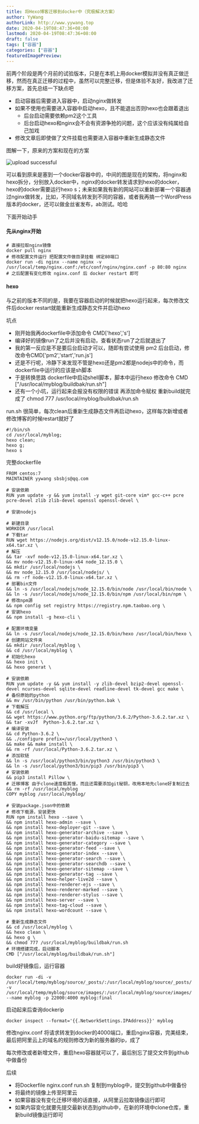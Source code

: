 ```yaml
---
title: 将Hexo博客迁移到docker中（究极解决方案）
author: YyWang
authorLink: http://www.yywang.top
date: 2020-04-19T08:47:36+08:00
lastmod: 2020-04-19T08:47:36+08:00
draft: false
tags: ["容器"]
categories: ["容器"]
featuredImagePreview: 
---
```


前两个阶段是两个月前的试验版本，只是在本机上用docker模拟并没有真正做迁移，然而在真正迁移的过程中，虽然可以完整迁移，但是体验不友好，我改进了迁移方案，首先总结一下缺点吧

* 启动容器后需要进入容器中，启动nginx做转发
* 如果不使用也需要进入容器中启动hexo，且不能退出否则hexo也会跟着退出
	* 后台启动需要依赖pm2这个工具
	* 后台启动hexo和nginx会不会有资源争抢的问题，这个应该没有纯属给自己加戏
* 修改文章后即使做了文件挂载也需要进入容器中重新生成静态文件

图解一下，原来的方案和现在的方案

![upload successful](/images/pasted-33.png)

可以看到原来是塞到一个docker容器中的，中间的图是现在的架构，将nginx和hexo拆分，分别放入docker中，nginx的docker转发请求到hexo的docker，hexo的docker需要运行hexo s；未来如果我有新的网站可以重新部署一个容器通过nginx做转发，比如，不同域名转发到不同的容器，或者我再搞一个WordPress版本的docker，还可以做金丝雀发布，ab测试。哈哈

下面开始动手

#### 先从nginx开始

```
# 直接拉取nginx镜像
docker pull nginx
# 修改配置文件运行 把配置文件做目录挂载 绑定80端口
docker run -di nginx --name nginx -v /usr/local/temp/nginx.conf:/etc/conf/nginx/nginx.conf -p 80:80 nginx
# 之后配置有变化修改 nginx.conf 后 docker restart 即可

```

#### hexo

与之前的版本不同的是，我要在容器启动的时候就把hexo运行起来，每次修改文件后docker restart就能重新生成静态文件并启动hexo

坑点

* 刚开始我再dockerfile中添加命令 CMD['hexo','s']
* 编译好的镜像run了之后并没有启动，查看状态run了之后就退出了
* 我的第一反应是不是要后台启动才可以，随即有尝试使用 pm2 后台启动，修改命令CMD['pm2','start','run.js']
* 还是不行呢，冷静下来发现不管是hexo还是pm2都是nodejs中的命令，而dockerfile中运行的应该是sh脚本
* 于是转换思路 dockerfile中启动shell脚本，脚本中运行hexo 修改命令 CMD ["/usr/local/myblog/buildbak/run.sh"]
* 还有一个小坑，运行起来会报没有权限的错误 再添加命令赋权 重新build就完成了 chmod 777 /usr/local/myblog/buildbak/run.sh

run.sh 很简单，每次clean后重新生成静态文件再启动hexo，这样每次新增或者修改博客的时候restart就好了

```
#!/bin/sh
cd /usr/local/myblog;
hexo clean;
hexo g;
hexo s
```

完整dockerfile

```
FROM centos:7
MAINTAINER yywang sbsbjs@qq.com

# 安装依赖
RUN yum update -y && yum install -y wget git-core vim* gcc-c++ pcre pcre-devel zlib zlib-devel openssl openssl-devel \

# 安装nodejs

# 新建目录 
WORKDIR /usr/local
# 下载tar
RUN wget https://nodejs.org/dist/v12.15.0/node-v12.15.0-linux-x64.tar.xz \
# 解压
&& tar -xvf node-v12.15.0-linux-x64.tar.xz \
&& mv node-v12.15.0-linux-x64 node_12.15.0 \
&& mkdir /usr/local/nodejs \
&& mv node_12.15.0 /usr/local/nodejs/ \
&& rm -rf node-v12.15.0-linux-x64.tar.xz \
# 部署bin文件
&& ln -s /usr/local/nodejs/node_12.15.0/bin/node /usr/local/bin/node \
&& ln -s /usr/local/nodejs/node_12.15.0/bin/npm /usr/local/bin/npm \
# 修改npm源
&& npm config set registry https://registry.npm.taobao.org \
# 安装hexo
&& npm install -g hexo-cli \

# 配置环境变量
&& ln -s /usr/local/nodejs/node_12.15.0/bin/hexo /usr/local/bin/hexo \
# 创建网站文件夹
&& mkdir /usr/local/myblog \
&& cd /usr/local/myblog \
# 初始化hexo
&& hexo init \
&& hexo generat \

# 安装依赖
RUN yum update -y && yum install -y zlib-devel bzip2-devel openssl-devel ncurses-devel sqlite-devel readline-devel tk-devel gcc make \
# 备份原始的python
&& mv /usr/bin/python /usr/bin/python.bak \
# 下载解压
&& cd /usr/local \
&& wget https://www.python.org/ftp/python/3.6.2/Python-3.6.2.tar.xz \
&& tar -xvJf  Python-3.6.2.tar.xz \
# 编译安装
&& cd Python-3.6.2 \
&& ./configure prefix=/usr/local/python3 \
&& make && make install \
&& rm -rf /usr/local/Python-3.6.2.tar.xz \
# 添加软链
&& ln -s /usr/local/python3/bin/python3 /usr/bin/python3 \
&& ln -s /usr/local/python3/bin/pip3 /usr/bin/pip3 \
# 安装依赖
&& pip3 install Pillow \
# 迁移博客 由于clone速度极其慢，而且还需要添加git秘钥，改用本地先clone好复制过去
&& rm -rf /usr/local/myblog
COPY myblog /usr/local/myblog/

# 安装package.json中的依赖
# 修改下载源，安装更快
RUN npm install hexo --save \
&& npm install hexo-admin --save \
&& npm install hexo-deployer-git --save \
&& npm install hexo-generator-archive --save \
&& npm install hexo-generator-baidu-sitemap --save \
&& npm install hexo-generator-category --save \
&& npm install hexo-generator-feed --save \
&& npm install hexo-generator-index --save \
&& npm install hexo-generator-search --save \
&& npm install hexo-generator-searchdb --save \
&& npm install hexo-generator-sitemap --save \
&& npm install hexo-generator-tag --save \
&& npm install hexo-helper-live2d --save \
&& npm install hexo-renderer-ejs --save \
&& npm install hexo-renderer-marked --save \
&& npm install hexo-renderer-stylus --save \
&& npm install hexo-server --save \
&& npm install hexo-tag-cloud --save \
&& npm install hexo-wordcount --save \

# 重新生成静态文件
&& cd /usr/local/myblog \
&& hexo clean \
&& hexo g \
&& chmod 777 /usr/local/myblog/buildbak/run.sh
# 环境搭建完成，启动脚本
CMD ["/usr/local/myblog/buildbak/run.sh"]
```

build好镜像后，运行容器

```
docker run -di -v /usr/local/temp/myblog/source/_posts/:/usr/local/myblog/source/_posts/ -v /usr/local/temp/myblog/source/images/:/usr/local/myblog/source/images/ --name myblog -p 22000:4000 myblog:final
```

启动起来后查询dockerip

```
docker inspect --format='{{.NetworkSettings.IPAddress}}' myblog
```

修改nginx.conf 将请求转发到docker的4000端口，重启nginx容器，完美结束，最后把阿里云上的域名的规则修改为新的服务器的ip，成了

每次修改或者新增文件，重启hexo容器就可以了，最后别忘了提交文件到github中做备份 

后续

* 将Dockerfile nginx.conf run.sh 复制到myblog中，提交到github中做备份
* 将最终的镜像上传至阿里云
* 如果容器没有变化迁移环境的话直接，从阿里云拉取镜像运行即可
* 如果内容变化就要先提交最新状态到github中，在新的环境中clone仓库，重新build镜像运行即可
